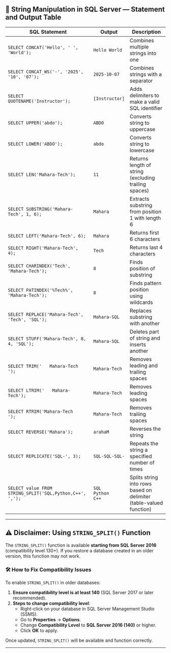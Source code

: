 ## 🧵 String Manipulation in SQL Server — Statement and Output Table

| SQL Statement                                               | Output               | Description                                                                 |
|-------------------------------------------------------------|----------------------|-----------------------------------------------------------------------------|
| `SELECT CONCAT('Hello', ' ', 'World');`                     | `Hello World`        | Combines multiple strings into one                                          |
| `SELECT CONCAT_WS('-', '2025', '10', '07');`                | `2025-10-07`         | Combines strings with a separator                                           |
| `SELECT QUOTENAME('Instructor');`                           | `[Instructor]`       | Adds delimiters to make a valid SQL identifier                              |
| `SELECT UPPER('abdo');`                                     | `ABDO`               | Converts string to uppercase                                                |
| `SELECT LOWER('ABDO');`                                     | `abdo`               | Converts string to lowercase                                                |
| `SELECT LEN('Mahara-Tech');`                                | `11`                 | Returns length of string (excluding trailing spaces)                        |
| `SELECT SUBSTRING('Mahara-Tech', 1, 6);`                    | `Mahara`             | Extracts substring from position 1 with length 6                            |
| `SELECT LEFT('Mahara-Tech', 6);`                            | `Mahara`             | Returns first 6 characters                                                  |
| `SELECT RIGHT('Mahara-Tech', 4);`                           | `Tech`               | Returns last 4 characters                                                   |
| `SELECT CHARINDEX('Tech', 'Mahara-Tech');`                  | `8`                  | Finds position of substring                                                 |
| `SELECT PATINDEX('%Tech%', 'Mahara-Tech');`                 | `8`                  | Finds pattern position using wildcards                                      |
| `SELECT REPLACE('Mahara-Tech', 'Tech', 'SQL');`             | `Mahara-SQL`         | Replaces substring with another                                             |
| `SELECT STUFF('Mahara-Tech', 8, 4, 'SQL');`                 | `Mahara-SQL`         | Deletes part of string and inserts another                                 |
| `SELECT TRIM('   Mahara-Tech   ');`                         | `Mahara-Tech`        | Removes leading and trailing spaces                                         |
| `SELECT LTRIM('   Mahara-Tech');`                           | `Mahara-Tech`        | Removes leading spaces                                                      |
| `SELECT RTRIM('Mahara-Tech   ');`                           | `Mahara-Tech`        | Removes trailing spaces                                                     |
| `SELECT REVERSE('Mahara');`                                 | `arahaM`             | Reverses the string                                                         |
| `SELECT REPLICATE('SQL-', 3);`                              | `SQL-SQL-SQL-`       | Repeats the string a specified number of times                              |
| `SELECT value FROM STRING_SPLIT('SQL,Python,C++', ',');`    | `SQL`<br>`Python`<br>`C++` | Splits string into rows based on delimiter (table-valued function)   |

---

## ⚠️ Disclaimer: Using `STRING_SPLIT()` Function

The `STRING_SPLIT()` function is available **starting from SQL Server 2016** (compatibility level 130+). If you restore a database created in an older version, this function may not work.

### 🛠️ How to Fix Compatibility Issues

To enable `STRING_SPLIT()` in older databases:

1. **Ensure compatibility level is at least 140** (SQL Server 2017 or later recommended).
2. **Steps to change compatibility level**:
   - Right-click on your database in SQL Server Management Studio (SSMS).
   - Go to **Properties** → **Options**.
   - Change **Compatibility Level** to **SQL Server 2016 (140)** or higher.
   - Click **OK** to apply.

Once updated, `STRING_SPLIT()` will be available and function correctly.

---

